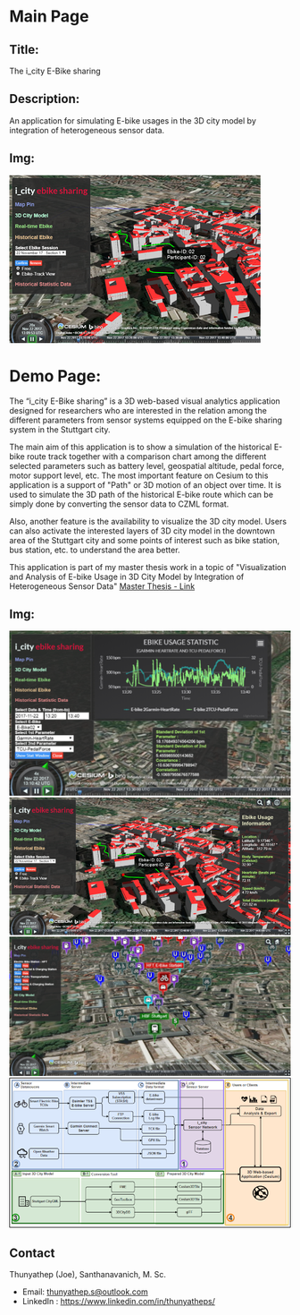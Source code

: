 # Main Page
## Title: 
The i_city E-Bike sharing
## Description:
An application for simulating E-bike usages in the 3D city model by integration of heterogeneous sensor data.
## Img:
![picture](img/representative-screenshot.png)

# Demo Page:
The “i_city E-Bike sharing” is a 3D web-based visual analytics application designed for researchers who are interested in the relation among the different parameters from sensor systems equipped on the E-bike sharing system in the Stuttgart city.

The main aim of this application is to show a simulation of the historical E-bike route track together with a comparison chart among the different selected parameters such as battery level, geospatial altitude, pedal force, motor support level, etc. The most important feature on Cesium to this application is a support of "Path" or 3D motion of an object over time. It is used to simulate the 3D path of the historical E-bike route which can be simply done by converting the sensor data to CZML format.

Also, another feature is the availability to visualize the 3D city model. Users can also activate the interested layers of 3D city model in the downtown area of the Stuttgart city and some points of interest such as bike station, bus station, etc. to understand the area better. 

This application is part of my master thesis work in a topic of "Visualization and Analysis of E-bike Usage in 3D City Model by Integration of Heterogeneous Sensor Data" [Master Thesis - Link](https://www.coors-online.de/en/lehre/abschlussarbeiten/master-arbeit-joe-thunyathep-santhanavanich/)

## Img:
![picture](img/iCity_HistoricalStatistic.png)
![picture](img/i_cityEbikeSharing.png)
![picture](img/iCity_Mappin.png)
![picture](img/SystemArchitechture.png)

## Contact
Thunyathep (Joe), Santhanavanich, M. Sc.
 * Email: thunyathep.s@outlook.com
 * LinkedIn : https://www.linkedin.com/in/thunyatheps/
